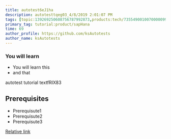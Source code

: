 ```yaml
---
title: autotest6eJ1ha
description: autotesttqeg03_4/8/2019 2:01:07 PM
tags: [topic:139269250608756787992873,products:tech/73554900100700000996,tutorial:experience/advanced]
primary_tag: tutorial:product/sapHana
time: 69
author_profile: https://github.com/ksAutotests
author_name: ksAutotests
---
```

### You will learn
- You will learn this
- and that

autotest tutorial textfRIX83

## Prerequisites
- Prerequisute1
- Prerequisute2
- Prerequisute3

[Relative link](autotest_tutorialhjzd3v)
